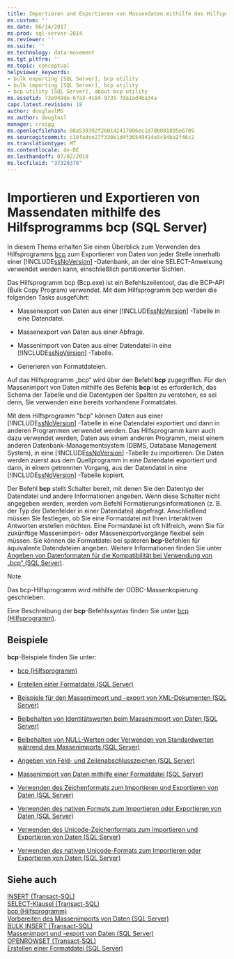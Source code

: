```yaml
---
title: Importieren und Exportieren von Massendaten mithilfe des Hilfsprogramms bcp (SQL Server) | Microsoft-Dokumentation
ms.custom: ''
ms.date: 06/14/2017
ms.prod: sql-server-2014
ms.reviewer: ''
ms.suite: ''
ms.technology: data-movement
ms.tgt_pltfrm: ''
ms.topic: conceptual
helpviewer_keywords:
- bulk exporting [SQL Server], bcp utility
- bulk importing [SQL Server], bcp utility
- bcp utility [SQL Server], about bcp utility
ms.assetid: 73e949de-67a3-4c84-9735-7da1ad4ba34a
caps.latest.revision: 18
author: douglaslMS
ms.author: douglasl
manager: craigg
ms.openlocfilehash: 08a530392f260142417006ec1d78b801895e6705
ms.sourcegitcommit: c18fadce27f330e1d4f36549414e5c84ba2f46c2
ms.translationtype: MT
ms.contentlocale: de-DE
ms.lasthandoff: 07/02/2018
ms.locfileid: "37320376"
---
```

# <a name="import-and-export-bulk-data-by-using-the-bcp-utility-sql-server"></a>Importieren und Exportieren von Massendaten mithilfe des Hilfsprogramms bcp (SQL Server)
  In diesem Thema erhalten Sie einen Überblick zum Verwenden des Hilfsprogramms [bcp](../../tools/bcp-utility.md) zum Exportieren von Daten von jeder Stelle innerhalb einer [!INCLUDE[ssNoVersion](../../includes/ssnoversion-md.md)] -Datenbank, an der eine SELECT-Anweisung verwendet werden kann, einschließlich partitionierter Sichten.  
  
 Das Hilfsprogramm bcp (Bcp.exe) ist ein Befehlszeilentool, das die BCP-API (Bulk Copy Program) verwendet. Mit dem Hilfsprogramm bcp werden die folgenden Tasks ausgeführt:  
  
-   Massenexport von Daten aus einer [!INCLUDE[ssNoVersion](../../includes/ssnoversion-md.md)] -Tabelle in eine Datendatei.  
  
-   Massenexport von Daten aus einer Abfrage.  
  
-   Massenimport von Daten aus einer Datendatei in eine [!INCLUDE[ssNoVersion](../../includes/ssnoversion-md.md)] -Tabelle.  
  
-   Generieren von Formatdateien.  
  
 Auf das Hilfsprogramm „bcp“ wird über den Befehl **bcp** zugegriffen. Für den Massenimport von Daten mithilfe des Befehls **bcp** ist es erforderlich, das Schema der Tabelle und die Datentypen der Spalten zu verstehen, es sei denn, Sie verwenden eine bereits vorhandene Formatdatei.  
  
 Mit dem Hilfsprogramm "bcp" können Daten aus einer [!INCLUDE[ssNoVersion](../../includes/ssnoversion-md.md)] -Tabelle in eine Datendatei exportiert und dann in anderen Programmen verwendet werden. Das Hilfsprogramm kann auch dazu verwendet werden, Daten aus einem anderen Programm, meist einem anderen Datenbank-Managementsystem (DBMS, Database Management System), in eine [!INCLUDE[ssNoVersion](../../includes/ssnoversion-md.md)] -Tabelle zu importieren. Die Daten werden zuerst aus dem Quellprogramm in eine Datendatei exportiert und dann, in einem getrennten Vorgang, aus der Datendatei in eine [!INCLUDE[ssNoVersion](../../includes/ssnoversion-md.md)] -Tabelle kopiert.  
  
 Der Befehl **bcp** stellt Schalter bereit, mit denen Sie den Datentyp der Datendatei und andere Informationen angeben. Wenn diese Schalter nicht angegeben werden, werden vom Befehl Formatierungsinformationen (z. B. der Typ der Datenfelder in einer Datendatei) abgefragt. Anschließend müssen Sie festlegen, ob Sie eine Formatdatei mit Ihren interaktiven Antworten erstellen möchten. Eine Formatdatei ist oft hilfreich, wenn Sie für zukünftige Massenimport- oder Massenexportvorgänge flexibel sein müssen. Sie können die Formatdatei bei späteren **bcp**-Befehlen für äquivalente Datendateien angeben. Weitere Informationen finden Sie unter [Angeben von Datenformaten für die Kompatibilität bei Verwendung von „bcp“ &#40;SQL Server&#41;](specify-data-formats-for-compatibility-when-using-bcp-sql-server.md).  
  
> [!NOTE]  
>  Das bcp-Hilfsprogramm wird mithilfe der ODBC-Massenkopierung geschrieben.  
  
 Eine Beschreibung der **bcp**-Befehlssyntax finden Sie unter [bcp (Hilfsprogramm)](../../tools/bcp-utility.md).  
  
## <a name="examples"></a>Beispiele  
 **bcp**-Beispiele finden Sie unter:  
  
-   [bcp (Hilfsprogramm)](../../tools/bcp-utility.md)  
  
-   [Erstellen einer Formatdatei &#40;SQL Server&#41;](create-a-format-file-sql-server.md)  
  
-   [Beispiele für den Massenimport und -export von XML-Dokumenten &#40;SQL Server&#41;](examples-of-bulk-import-and-export-of-xml-documents-sql-server.md)  
  
-   [Beibehalten von Identitätswerten beim Massenimport von Daten &#40;SQL Server&#41;](keep-identity-values-when-bulk-importing-data-sql-server.md)  
  
-   [Beibehalten von NULL-Werten oder Verwenden von Standardwerten während des Massenimports &#40;SQL Server&#41;](keep-nulls-or-use-default-values-during-bulk-import-sql-server.md)  
  
-   [Angeben von Feld- und Zeilenabschlusszeichen &#40;SQL Server&#41;](specify-field-and-row-terminators-sql-server.md)  
  
-   [Massenimport von Daten mithilfe einer Formatdatei &#40;SQL Server&#41;](use-a-format-file-to-bulk-import-data-sql-server.md)  
  
-   [Verwenden des Zeichenformats zum Importieren und Exportieren von Daten &#40;SQL Server&#41;](use-character-format-to-import-or-export-data-sql-server.md)  
  
-   [Verwenden des nativen Formats zum Importieren oder Exportieren von Daten &#40;SQL Server&#41;](use-native-format-to-import-or-export-data-sql-server.md)  
  
-   [Verwenden des Unicode-Zeichenformats zum Importieren und Exportieren von Daten &#40;SQL Server&#41;](use-unicode-character-format-to-import-or-export-data-sql-server.md)  
  
-   [Verwenden des nativen Unicode-Formats zum Importieren oder Exportieren von Daten &#40;SQL Server&#41;](use-unicode-native-format-to-import-or-export-data-sql-server.md)  
  
## <a name="see-also"></a>Siehe auch  
 [INSERT &#40;Transact-SQL&#41;](/sql/t-sql/statements/insert-transact-sql)   
 [SELECT-Klausel &#40;Transact-SQL&#41;](/sql/t-sql/queries/select-clause-transact-sql)   
 [bcp (Hilfsprogramm)](../../tools/bcp-utility.md)   
 [Vorbereiten des Massenimports von Daten &#40;SQL Server&#41;](prepare-to-bulk-import-data-sql-server.md)   
 [BULK INSERT &#40;Transact-SQL&#41;](/sql/t-sql/statements/bulk-insert-transact-sql)   
 [Massenimport und -export von Daten &#40;SQL Server&#41;](bulk-import-and-export-of-data-sql-server.md)   
 [OPENROWSET &#40;Transact-SQL&#41;](/sql/t-sql/functions/openrowset-transact-sql)   
 [Erstellen einer Formatdatei &#40;SQL Server&#41;](create-a-format-file-sql-server.md)  
  
  
